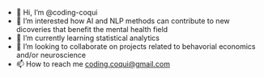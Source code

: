 - 👋 Hi, I’m @coding-coqui
- 👀 I’m interested how AI and NLP methods can contribute to new dicoveries that benefit the mental health field 
- 🌱 I’m currently learning statistical analytics
- 💞️ I’m looking to collaborate on projects related to behavorial economics and/or neuroscience 
- 📫 How to reach me coding.coqui@gmail.com

<!---
coding-coqui/coding-coqui is a ✨ special ✨ repository because its `README.md` (this file) appears on your GitHub profile.
You can click the Preview link to take a look at your changes.
--->
